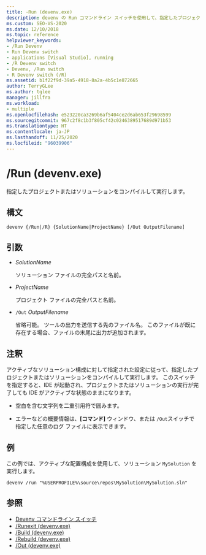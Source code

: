 ```yaml
---
title: -Run (devenv.exe)
description: devenv の Run コマンドライン スイッチを使用して、指定したプロジェクトまたはソリューションをコンパイルして実行する方法について説明します。
ms.custom: SEO-VS-2020
ms.date: 12/10/2018
ms.topic: reference
helpviewer_keywords:
- /Run Devenv
- Run Devenv switch
- applications [Visual Studio], running
- /R Devenv switch
- Devenv, /Run switch
- R Devenv switch (/R)
ms.assetid: b1f22f9d-39a5-4918-8a2a-4b5c1e872665
author: TerryGLee
ms.author: tglee
manager: jillfra
ms.workload:
- multiple
ms.openlocfilehash: e523220ca3269b6af5404ce2d6ab653f29698599
ms.sourcegitcommit: 967c2f8c1b3f805cf42c0246389517689d971b53
ms.translationtype: HT
ms.contentlocale: ja-JP
ms.lasthandoff: 11/25/2020
ms.locfileid: "96039906"
---
```

# <a name="run-devenvexe"></a>/Run (devenv.exe)

指定したプロジェクトまたはソリューションをコンパイルして実行します。

## <a name="syntax"></a>構文

```shell
devenv {/Run|/R} {SolutionName|ProjectName} [/Out OutputFilename]
```

## <a name="arguments"></a>引数

- *SolutionName*

  ソリューション ファイルの完全パスと名前。

- *ProjectName*

  プロジェクト ファイルの完全パスと名前。

- `/Out` *OutputFilename*

  省略可能。 ツールの出力を送信する先のファイル名。 このファイルが既に存在する場合、ファイルの末尾に出力が追加されます。

## <a name="remarks"></a>注釈

アクティブなソリューション構成に対して指定された設定に従って、指定したプロジェクトまたはソリューションをコンパイルして実行します。 このスイッチを指定すると、IDE が起動され、プロジェクトまたはソリューションの実行が完了しても IDE がアクティブな状態のままになります。

- 空白を含む文字列を二重引用符で囲みます。

- エラーなどの概要情報は、**[コマンド]** ウィンドウ、または `/Out`スイッチで指定した任意のログ ファイルに表示できます。

## <a name="example"></a>例

この例では、アクティブな配置構成を使用して、ソリューション `MySolution` を実行します。

```shell
devenv /run "%USERPROFILE%\source\repos\MySolution\MySolution.sln"
```

## <a name="see-also"></a>参照

- [Devenv コマンドライン スイッチ](../../ide/reference/devenv-command-line-switches.md)
- [/Runexit (devenv.exe)](../../ide/reference/runexit-devenv-exe.md)
- [/Build (devenv.exe)](../../ide/reference/build-devenv-exe.md)
- [/Rebuild (devenv.exe)](../../ide/reference/rebuild-devenv-exe.md)
- [/Out (devenv.exe)](../../ide/reference/out-devenv-exe.md)
